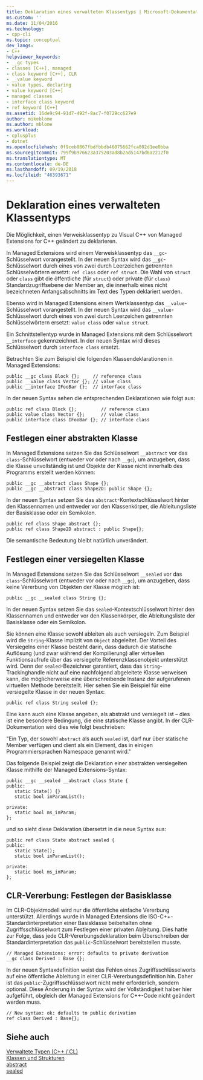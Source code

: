 ```yaml
---
title: Deklaration eines verwalteten Klassentyps | Microsoft-Dokumentation
ms.custom: ''
ms.date: 11/04/2016
ms.technology:
- cpp-cli
ms.topic: conceptual
dev_langs:
- C++
helpviewer_keywords:
- __gc types
- classes [C++], managed
- class keyword [C++], CLR
- __value keyword
- value types, declaring
- value keyword [C++]
- managed classes
- interface class keyword
- ref keyword [C++]
ms.assetid: 16de9c94-91d7-492f-8ac7-f0729cc627e9
author: mikeblome
ms.author: mblome
ms.workload:
- cplusplus
- dotnet
ms.openlocfilehash: 0f9ceb0867fbdfbbdb46075662fca802d1ee0bba
ms.sourcegitcommit: 799f9b976623a375203ad8b2ad5147bd6a2212f0
ms.translationtype: MT
ms.contentlocale: de-DE
ms.lasthandoff: 09/19/2018
ms.locfileid: "46393671"
---
```

# <a name="declaration-of-a-managed-class-type"></a>Deklaration eines verwalteten Klassentyps

Die Möglichkeit, einen Verweisklassentyp zu Visual C++ von Managed Extensions for C++ geändert zu deklarieren.

In Managed Extensions wird einem Verweisklassentyp das `__gc`-Schlüsselwort vorangestellt. In der neuen Syntax wird das `__gc`-Schlüsselwort durch eines von zwei durch Leerzeichen getrennten Schlüsselwörtern ersetzt: `ref class` oder `ref struct`. Die Wahl von `struct` oder `class` gibt die öffentliche (für `struct`) oder private (für `class`) Standardzugriffsebene der Member an, die innerhalb eines nicht bezeichneten Anfangsabschnitts im Text des Typen deklariert werden.

Ebenso wird in Managed Extensions einem Wertklassentyp das `__value`-Schlüsselwort vorangestellt. In der neuen Syntax wird das `__value`-Schlüsselwort durch eines von zwei durch Leerzeichen getrennten Schlüsselwörtern ersetzt: `value class` oder `value struct`.

Ein Schnittstellentyp wurde in Managed Extensions mit dem Schlüsselwort `__interface` gekennzeichnet. In der neuen Syntax wird dieses Schlüsselwort durch `interface class` ersetzt.

Betrachten Sie zum Beispiel die folgenden Klassendeklarationen in Managed Extensions:

```
public __gc class Block {};     // reference class
public __value class Vector {}; // value class
public __interface IFooBar {};  // interface class
```

In der neuen Syntax sehen die entsprechenden Deklarationen wie folgt aus:

```
public ref class Block {};         // reference class
public value class Vector {};      // value class
public interface class IFooBar {}; // interface class
```

## <a name="specifying-the-class-as-abstract"></a>Festlegen einer abstrakten Klasse

In Managed Extensions setzen Sie das Schlüsselwort `__abstract` vor das `class`-Schlüsselwort (entweder vor oder nach `__gc`), um anzugeben, dass die Klasse unvollständig ist und Objekte der Klasse nicht innerhalb des Programms erstellt werden können:

```
public __gc __abstract class Shape {};
public __gc __abstract class Shape2D: public Shape {};
```

In der neuen Syntax setzen Sie das `abstract`-Kontextschlüsselwort hinter den Klassennamen und entweder vor den Klassenkörper, die Ableitungsliste der Basisklasse oder ein Semikolon.

```
public ref class Shape abstract {};
public ref class Shape2D abstract : public Shape{};
```

Die semantische Bedeutung bleibt natürlich unverändert.

## <a name="specifying-the-class-as-sealed"></a>Festlegen einer versiegelten Klasse

In Managed Extensions setzen Sie das Schlüsselwort `__sealed` vor das `class`-Schlüsselwort (entweder vor oder nach `__gc`), um anzugeben, dass keine Vererbung von Objekten der Klasse möglich ist:

```
public __gc __sealed class String {};
```

In der neuen Syntax setzen Sie das `sealed`-Kontextschlüsselwort hinter den Klassennamen und entweder vor den Klassenkörper, die Ableitungsliste der Basisklasse oder ein Semikolon.

Sie können eine Klasse sowohl ableiten als auch versiegeln. Zum Beispiel wird die `String`-Klasse implizit von `Object` abgeleitet. Der Vorteil des Versiegelns einer Klasse besteht darin, dass dadurch die statische Auflösung (und zwar während der Kompilierung) aller virtuellen Funktionsaufrufe über das versiegelte Referenzklassenobjekt unterstützt wird. Denn der `sealed`-Bezeichner garantiert, dass das `String`-Trackinghandle nicht auf eine nachfolgend abgeleitete Klasse verweisen kann, die möglicherweise eine überschreibende Instanz der aufgerufenen virtuellen Methode bereitstellt. Hier sehen Sie ein Beispiel für eine versiegelte Klasse in der neuen Syntax:

```
public ref class String sealed {};
```

Eine kann auch eine Klasse angeben, als abstrakt und versiegelt ist – dies ist eine besondere Bedingung, die eine statische Klasse angibt. In der CLR-Dokumentation wird dies wie folgt beschrieben:

"Ein Typ, der sowohl `abstract` als auch `sealed` ist, darf nur über statische Member verfügen und dient als ein Element, das in einigen Programmiersprachen Namespace genannt wird."

Das folgende Beispiel zeigt die Deklaration einer abstrakten versiegelten Klasse mithilfe der Managed Extensions-Syntax:

```
public __gc __sealed __abstract class State {
public:
   static State() {}
   static bool inParamList();

private:
   static bool ms_inParam;
};
```

und so sieht diese Deklaration übersetzt in die neue Syntax aus:

```
public ref class State abstract sealed {
public:
   static State();
   static bool inParamList();

private:
   static bool ms_inParam;
};
```

## <a name="clr-inheritance-specifying-the-base-class"></a>CLR-Vererbung: Festlegen der Basisklasse

Im CLR-Objektmodell wird nur die öffentliche einfache Vererbung unterstützt. Allerdings wurde in Managed Extensions die ISO-C++-Standardinterpretation einer Basisklasse beibehalten ohne Zugriffsschlüsselwort zum Festlegen einer privaten Ableitung. Dies hatte zur Folge, dass jede CLR-Vererbungsdeklaration beim Überschreiben der Standardinterpretation das `public`-Schlüsselwort bereitstellen musste.

```
// Managed Extensions: error: defaults to private derivation
__gc class Derived : Base {};
```

In der neuen Syntaxdefinition weist das Fehlen eines Zugriffsschlüsselworts auf eine öffentliche Ableitung in einer CLR-Vererbungsdefinition hin. Daher ist das `public`-Zugriffsschlüsselwort nicht mehr erforderlich, sondern optional. Diese Änderung in der Syntax wird der Vollständigkeit halber hier aufgeführt, obgleich der Managed Extensions for C++-Code nicht geändert werden muss.

```
// New syntax: ok: defaults to public derivation
ref class Derived : Base{};
```

## <a name="see-also"></a>Siehe auch

[Verwaltete Typen (C++ / CL)](../dotnet/managed-types-cpp-cl.md)<br/>
[Klassen und Strukturen](../windows/classes-and-structs-cpp-component-extensions.md)<br/>
[abstract](../windows/abstract-cpp-component-extensions.md)<br/>
[sealed](../windows/sealed-cpp-component-extensions.md)